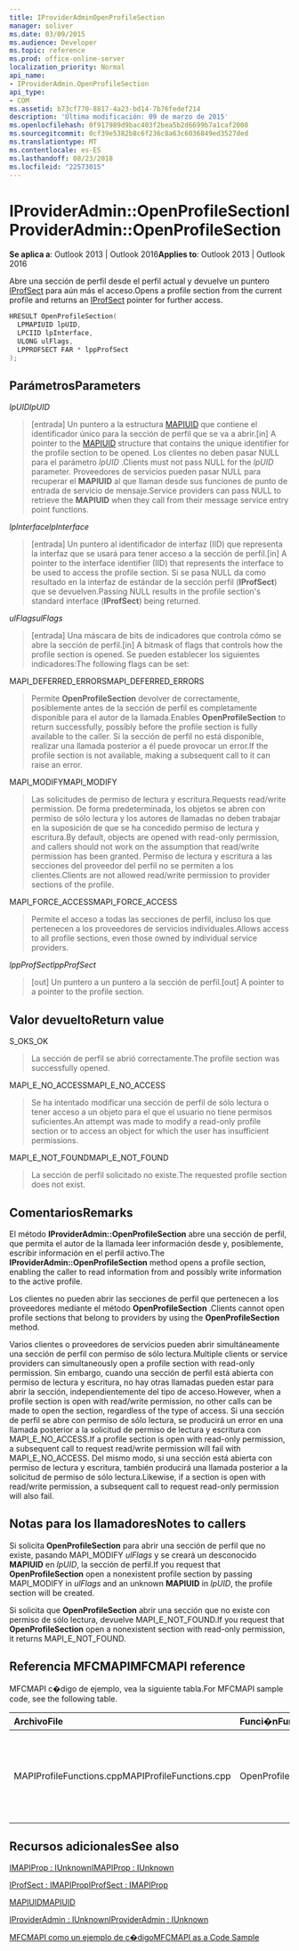 ```yaml
---
title: IProviderAdminOpenProfileSection
manager: soliver
ms.date: 03/09/2015
ms.audience: Developer
ms.topic: reference
ms.prod: office-online-server
localization_priority: Normal
api_name:
- IProviderAdmin.OpenProfileSection
api_type:
- COM
ms.assetid: b73cf770-8817-4a23-bd14-7b76fedef214
description: 'Última modificación: 09 de marzo de 2015'
ms.openlocfilehash: 0f917989d9bac403f2bea5b2d6699b7a1caf2008
ms.sourcegitcommit: 0cf39e5382b8c6f236c8a63c6036849ed3527ded
ms.translationtype: MT
ms.contentlocale: es-ES
ms.lasthandoff: 08/23/2018
ms.locfileid: "22573015"
---
```

# <a name="iprovideradminopenprofilesection"></a><span data-ttu-id="60485-103">IProviderAdmin::OpenProfileSection</span><span class="sxs-lookup"><span data-stu-id="60485-103">IProviderAdmin::OpenProfileSection</span></span>

  
  
<span data-ttu-id="60485-104">**Se aplica a**: Outlook 2013 | Outlook 2016</span><span class="sxs-lookup"><span data-stu-id="60485-104">**Applies to**: Outlook 2013 | Outlook 2016</span></span> 
  
<span data-ttu-id="60485-105">Abre una sección de perfil desde el perfil actual y devuelve un puntero [IProfSect](iprofsectimapiprop.md) para aún más el acceso.</span><span class="sxs-lookup"><span data-stu-id="60485-105">Opens a profile section from the current profile and returns an [IProfSect](iprofsectimapiprop.md) pointer for further access.</span></span> 
  
```cpp
HRESULT OpenProfileSection(
  LPMAPIUID lpUID,
  LPCIID lpInterface,
  ULONG ulFlags,
  LPPROFSECT FAR * lppProfSect
);
```

## <a name="parameters"></a><span data-ttu-id="60485-106">Parámetros</span><span class="sxs-lookup"><span data-stu-id="60485-106">Parameters</span></span>

 <span data-ttu-id="60485-107">_lpUID_</span><span class="sxs-lookup"><span data-stu-id="60485-107">_lpUID_</span></span>
  
> <span data-ttu-id="60485-108">[entrada] Un puntero a la estructura [MAPIUID](mapiuid.md) que contiene el identificador único para la sección de perfil que se va a abrir.</span><span class="sxs-lookup"><span data-stu-id="60485-108">[in] A pointer to the [MAPIUID](mapiuid.md) structure that contains the unique identifier for the profile section to be opened.</span></span> <span data-ttu-id="60485-109">Los clientes no deben pasar NULL para el parámetro _lpUID_ .</span><span class="sxs-lookup"><span data-stu-id="60485-109">Clients must not pass NULL for the  _lpUID_ parameter.</span></span> <span data-ttu-id="60485-110">Proveedores de servicios pueden pasar NULL para recuperar el **MAPIUID** al que llaman desde sus funciones de punto de entrada de servicio de mensaje.</span><span class="sxs-lookup"><span data-stu-id="60485-110">Service providers can pass NULL to retrieve the **MAPIUID** when they call from their message service entry point functions.</span></span> 
    
 <span data-ttu-id="60485-111">_lpInterface_</span><span class="sxs-lookup"><span data-stu-id="60485-111">_lpInterface_</span></span>
  
> <span data-ttu-id="60485-112">[entrada] Un puntero al identificador de interfaz (IID) que representa la interfaz que se usará para tener acceso a la sección de perfil.</span><span class="sxs-lookup"><span data-stu-id="60485-112">[in] A pointer to the interface identifier (IID) that represents the interface to be used to access the profile section.</span></span> <span data-ttu-id="60485-113">Si se pasa NULL da como resultado en la interfaz de estándar de la sección perfil (**IProfSect**) que se devuelven.</span><span class="sxs-lookup"><span data-stu-id="60485-113">Passing NULL results in the profile section's standard interface (**IProfSect**) being returned.</span></span> 
    
 <span data-ttu-id="60485-114">_ulFlags_</span><span class="sxs-lookup"><span data-stu-id="60485-114">_ulFlags_</span></span>
  
> <span data-ttu-id="60485-115">[entrada] Una máscara de bits de indicadores que controla cómo se abre la sección de perfil.</span><span class="sxs-lookup"><span data-stu-id="60485-115">[in] A bitmask of flags that controls how the profile section is opened.</span></span> <span data-ttu-id="60485-116">Se pueden establecer los siguientes indicadores:</span><span class="sxs-lookup"><span data-stu-id="60485-116">The following flags can be set:</span></span>
    
<span data-ttu-id="60485-117">MAPI_DEFERRED_ERRORS</span><span class="sxs-lookup"><span data-stu-id="60485-117">MAPI_DEFERRED_ERRORS</span></span> 
  
> <span data-ttu-id="60485-118">Permite **OpenProfileSection** devolver de correctamente, posiblemente antes de la sección de perfil es completamente disponible para el autor de la llamada.</span><span class="sxs-lookup"><span data-stu-id="60485-118">Enables **OpenProfileSection** to return successfully, possibly before the profile section is fully available to the caller.</span></span> <span data-ttu-id="60485-119">Si la sección de perfil no está disponible, realizar una llamada posterior a él puede provocar un error.</span><span class="sxs-lookup"><span data-stu-id="60485-119">If the profile section is not available, making a subsequent call to it can raise an error.</span></span> 
    
<span data-ttu-id="60485-120">MAPI_MODIFY</span><span class="sxs-lookup"><span data-stu-id="60485-120">MAPI_MODIFY</span></span> 
  
> <span data-ttu-id="60485-121">Las solicitudes de permiso de lectura y escritura.</span><span class="sxs-lookup"><span data-stu-id="60485-121">Requests read/write permission.</span></span> <span data-ttu-id="60485-122">De forma predeterminada, los objetos se abren con permiso de sólo lectura y los autores de llamadas no deben trabajar en la suposición de que se ha concedido permiso de lectura y escritura.</span><span class="sxs-lookup"><span data-stu-id="60485-122">By default, objects are opened with read-only permission, and callers should not work on the assumption that read/write permission has been granted.</span></span> <span data-ttu-id="60485-123">Permiso de lectura y escritura a las secciones del proveedor del perfil no se permiten a los clientes.</span><span class="sxs-lookup"><span data-stu-id="60485-123">Clients are not allowed read/write permission to provider sections of the profile.</span></span>
    
<span data-ttu-id="60485-124">MAPI_FORCE_ACCESS</span><span class="sxs-lookup"><span data-stu-id="60485-124">MAPI_FORCE_ACCESS</span></span>
  
> <span data-ttu-id="60485-125">Permite el acceso a todas las secciones de perfil, incluso los que pertenecen a los proveedores de servicios individuales.</span><span class="sxs-lookup"><span data-stu-id="60485-125">Allows access to all profile sections, even those owned by individual service providers.</span></span>
    
 <span data-ttu-id="60485-126">_lppProfSect_</span><span class="sxs-lookup"><span data-stu-id="60485-126">_lppProfSect_</span></span>
  
> <span data-ttu-id="60485-127">[out] Un puntero a un puntero a la sección de perfil.</span><span class="sxs-lookup"><span data-stu-id="60485-127">[out] A pointer to a pointer to the profile section.</span></span>
    
## <a name="return-value"></a><span data-ttu-id="60485-128">Valor devuelto</span><span class="sxs-lookup"><span data-stu-id="60485-128">Return value</span></span>

<span data-ttu-id="60485-129">S_OK</span><span class="sxs-lookup"><span data-stu-id="60485-129">S_OK</span></span> 
  
> <span data-ttu-id="60485-130">La sección de perfil se abrió correctamente.</span><span class="sxs-lookup"><span data-stu-id="60485-130">The profile section was successfully opened.</span></span>
    
<span data-ttu-id="60485-131">MAPI_E_NO_ACCESS</span><span class="sxs-lookup"><span data-stu-id="60485-131">MAPI_E_NO_ACCESS</span></span> 
  
> <span data-ttu-id="60485-132">Se ha intentado modificar una sección de perfil de sólo lectura o tener acceso a un objeto para el que el usuario no tiene permisos suficientes.</span><span class="sxs-lookup"><span data-stu-id="60485-132">An attempt was made to modify a read-only profile section or to access an object for which the user has insufficient permissions.</span></span>
    
<span data-ttu-id="60485-133">MAPI_E_NOT_FOUND</span><span class="sxs-lookup"><span data-stu-id="60485-133">MAPI_E_NOT_FOUND</span></span> 
  
> <span data-ttu-id="60485-134">La sección de perfil solicitado no existe.</span><span class="sxs-lookup"><span data-stu-id="60485-134">The requested profile section does not exist.</span></span>
    
## <a name="remarks"></a><span data-ttu-id="60485-135">Comentarios</span><span class="sxs-lookup"><span data-stu-id="60485-135">Remarks</span></span>

<span data-ttu-id="60485-136">El método **IProviderAdmin::OpenProfileSection** abre una sección de perfil, que permita el autor de la llamada leer información desde y, posiblemente, escribir información en el perfil activo.</span><span class="sxs-lookup"><span data-stu-id="60485-136">The **IProviderAdmin::OpenProfileSection** method opens a profile section, enabling the caller to read information from and possibly write information to the active profile.</span></span> 
  
<span data-ttu-id="60485-137">Los clientes no pueden abrir las secciones de perfil que pertenecen a los proveedores mediante el método **OpenProfileSection** .</span><span class="sxs-lookup"><span data-stu-id="60485-137">Clients cannot open profile sections that belong to providers by using the **OpenProfileSection** method.</span></span> 
  
<span data-ttu-id="60485-138">Varios clientes o proveedores de servicios pueden abrir simultáneamente una sección de perfil con permiso de sólo lectura.</span><span class="sxs-lookup"><span data-stu-id="60485-138">Multiple clients or service providers can simultaneously open a profile section with read-only permission.</span></span> <span data-ttu-id="60485-139">Sin embargo, cuando una sección de perfil está abierta con permiso de lectura y escritura, no hay otras llamadas pueden estar para abrir la sección, independientemente del tipo de acceso.</span><span class="sxs-lookup"><span data-stu-id="60485-139">However, when a profile section is open with read/write permission, no other calls can be made to open the section, regardless of the type of access.</span></span> <span data-ttu-id="60485-140">Si una sección de perfil se abre con permiso de sólo lectura, se producirá un error en una llamada posterior a la solicitud de permiso de lectura y escritura con MAPI_E_NO_ACCESS.</span><span class="sxs-lookup"><span data-stu-id="60485-140">If a profile section is open with read-only permission, a subsequent call to request read/write permission will fail with MAPI_E_NO_ACCESS.</span></span> <span data-ttu-id="60485-141">Del mismo modo, si una sección está abierta con permiso de lectura y escritura, también producirá una llamada posterior a la solicitud de permiso de sólo lectura.</span><span class="sxs-lookup"><span data-stu-id="60485-141">Likewise, if a section is open with read/write permission, a subsequent call to request read-only permission will also fail.</span></span> 
  
## <a name="notes-to-callers"></a><span data-ttu-id="60485-142">Notas para los llamadores</span><span class="sxs-lookup"><span data-stu-id="60485-142">Notes to callers</span></span>

<span data-ttu-id="60485-143">Si solicita **OpenProfileSection** para abrir una sección de perfil que no existe, pasando MAPI_MODIFY _ulFlags_ y se creará un desconocido **MAPIUID** en _lpUID_, la sección de perfil.</span><span class="sxs-lookup"><span data-stu-id="60485-143">If you request that **OpenProfileSection** open a nonexistent profile section by passing MAPI_MODIFY in  _ulFlags_ and an unknown **MAPIUID** in  _lpUID_, the profile section will be created.</span></span> 
  
<span data-ttu-id="60485-144">Si solicita que **OpenProfileSection** abrir una sección que no existe con permiso de sólo lectura, devuelve MAPI_E_NOT_FOUND.</span><span class="sxs-lookup"><span data-stu-id="60485-144">If you request that **OpenProfileSection** open a nonexistent section with read-only permission, it returns MAPI_E_NOT_FOUND.</span></span> 
  
## <a name="mfcmapi-reference"></a><span data-ttu-id="60485-145">Referencia MFCMAPI</span><span class="sxs-lookup"><span data-stu-id="60485-145">MFCMAPI reference</span></span>

<span data-ttu-id="60485-146">MFCMAPI c�digo de ejemplo, vea la siguiente tabla.</span><span class="sxs-lookup"><span data-stu-id="60485-146">For MFCMAPI sample code, see the following table.</span></span>
  
|<span data-ttu-id="60485-147">**Archivo**</span><span class="sxs-lookup"><span data-stu-id="60485-147">**File**</span></span>|<span data-ttu-id="60485-148">**Funci�n**</span><span class="sxs-lookup"><span data-stu-id="60485-148">**Function**</span></span>|<span data-ttu-id="60485-149">**Comentario**</span><span class="sxs-lookup"><span data-stu-id="60485-149">**Comment**</span></span>|
|:-----|:-----|:-----|
|<span data-ttu-id="60485-150">MAPIProfileFunctions.cpp</span><span class="sxs-lookup"><span data-stu-id="60485-150">MAPIProfileFunctions.cpp</span></span>  <br/> |<span data-ttu-id="60485-151">OpenProfileSection</span><span class="sxs-lookup"><span data-stu-id="60485-151">OpenProfileSection</span></span>  <br/> |<span data-ttu-id="60485-152">MFCMAPI utiliza el método **IProviderAdmin::OpenProfileSection** para abrir una sección de perfil desde el perfil actual.</span><span class="sxs-lookup"><span data-stu-id="60485-152">MFCMAPI uses the **IProviderAdmin::OpenProfileSection** method to open a profile section from the current profile.</span></span>  <br/> |
   
## <a name="see-also"></a><span data-ttu-id="60485-153">Recursos adicionales</span><span class="sxs-lookup"><span data-stu-id="60485-153">See also</span></span>



[<span data-ttu-id="60485-154">IMAPIProp : IUnknown</span><span class="sxs-lookup"><span data-stu-id="60485-154">IMAPIProp : IUnknown</span></span>](imapipropiunknown.md)
  
[<span data-ttu-id="60485-155">IProfSect : IMAPIProp</span><span class="sxs-lookup"><span data-stu-id="60485-155">IProfSect : IMAPIProp</span></span>](iprofsectimapiprop.md)
  
[<span data-ttu-id="60485-156">MAPIUID</span><span class="sxs-lookup"><span data-stu-id="60485-156">MAPIUID</span></span>](mapiuid.md)
  
[<span data-ttu-id="60485-157">IProviderAdmin : IUnknown</span><span class="sxs-lookup"><span data-stu-id="60485-157">IProviderAdmin : IUnknown</span></span>](iprovideradminiunknown.md)


[<span data-ttu-id="60485-158">MFCMAPI como un ejemplo de c�digo</span><span class="sxs-lookup"><span data-stu-id="60485-158">MFCMAPI as a Code Sample</span></span>](mfcmapi-as-a-code-sample.md)

